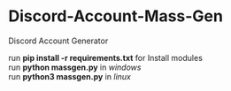 # Discord-Account-Mass-Gen
Discord Account Generator

run **pip install -r requirements.txt** for Install modules  
run **python massgen.py** in *windows*  
run **python3 massgen.py** in *linux*  
